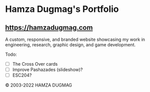 # Hamza Dugmag's Portfolio
## https://hamzadugmag.com

A custom, responsive, and branded website showcasing my work in engineering, research, graphic design, and game development.

Todo:

- [ ] The Cross Over cards
- [ ] Improve Pashazades (slideshow)?
- [ ] ESC204?

© 2003-2022 HAMZA DUGMAG
